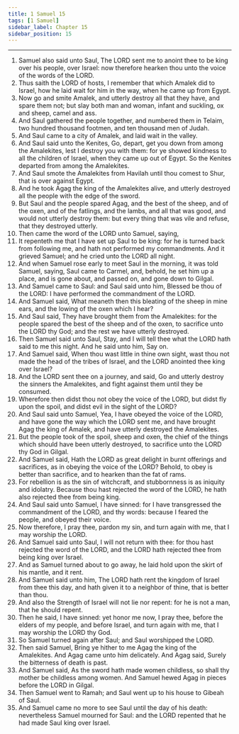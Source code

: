 ```yaml
---
title: 1 Samuel 15
tags: [1 Samuel]
sidebar_label: Chapter 15
sidebar_position: 15
---
```


---
1. Samuel also said unto Saul, The LORD sent me to anoint thee to be king over his people, over Israel: now therefore hearken thou unto the voice of the words of the LORD.
2. Thus saith the LORD of hosts, I remember that which Amalek did to Israel, how he laid wait for him in the way, when he came up from Egypt.
3. Now go and smite Amalek, and utterly destroy all that they have, and spare them not; but slay both man and woman, infant and suckling, ox and sheep, camel and ass.
4. And Saul gathered the people together, and numbered them in Telaim, two hundred thousand footmen, and ten thousand men of Judah.
5. And Saul came to a city of Amalek, and laid wait in the valley.
6. And Saul said unto the Kenites, Go, depart, get you down from among the Amalekites, lest I destroy you with them: for ye showed kindness to all the children of Israel, when they came up out of Egypt. So the Kenites departed from among the Amalekites.
7. And Saul smote the Amalekites from Havilah until thou comest to Shur, that is over against Egypt.
8. And he took Agag the king of the Amalekites alive, and utterly destroyed all the people with the edge of the sword.
9. But Saul and the people spared Agag, and the best of the sheep, and of the oxen, and of the fatlings, and the lambs, and all that was good, and would not utterly destroy them: but every thing that was vile and refuse, that they destroyed utterly.
10. Then came the word of the LORD unto Samuel, saying,
11. It repenteth me that I have set up Saul to be king: for he is turned back from following me, and hath not performed my commandments. And it grieved Samuel; and he cried unto the LORD all night.
12. And when Samuel rose early to meet Saul in the morning, it was told Samuel, saying, Saul came to Carmel, and, behold, he set him up a place, and is gone about, and passed on, and gone down to Gilgal.
13. And Samuel came to Saul: and Saul said unto him, Blessed be thou of the LORD: I have performed the commandment of the LORD.
14. And Samuel said, What meaneth then this bleating of the sheep in mine ears, and the lowing of the oxen which I hear?
15. And Saul said, They have brought them from the Amalekites: for the people spared the best of the sheep and of the oxen, to sacrifice unto the LORD thy God; and the rest we have utterly destroyed.
16. Then Samuel said unto Saul, Stay, and I will tell thee what the LORD hath said to me this night. And he said unto him, Say on.
17. And Samuel said, When thou wast little in thine own sight, wast thou not made the head of the tribes of Israel, and the LORD anointed thee king over Israel?
18. And the LORD sent thee on a journey, and said, Go and utterly destroy the sinners the Amalekites, and fight against them until they be consumed.
19. Wherefore then didst thou not obey the voice of the LORD, but didst fly upon the spoil, and didst evil in the sight of the LORD?
20. And Saul said unto Samuel, Yea, I have obeyed the voice of the LORD, and have gone the way which the LORD sent me, and have brought Agag the king of Amalek, and have utterly destroyed the Amalekites.
21. But the people took of the spoil, sheep and oxen, the chief of the things which should have been utterly destroyed, to sacrifice unto the LORD thy God in Gilgal.
22. And Samuel said, Hath the LORD as great delight in burnt offerings and sacrifices, as in obeying the voice of the LORD? Behold, to obey is better than sacrifice, and to hearken than the fat of rams.
23. For rebellion is as the sin of witchcraft, and stubbornness is as iniquity and idolatry. Because thou hast rejected the word of the LORD, he hath also rejected thee from being king.
24. And Saul said unto Samuel, I have sinned: for I have transgressed the commandment of the LORD, and thy words: because I feared the people, and obeyed their voice.
25. Now therefore, I pray thee, pardon my sin, and turn again with me, that I may worship the LORD.
26. And Samuel said unto Saul, I will not return with thee: for thou hast rejected the word of the LORD, and the LORD hath rejected thee from being king over Israel.
27. And as Samuel turned about to go away, he laid hold upon the skirt of his mantle, and it rent.
28. And Samuel said unto him, The LORD hath rent the kingdom of Israel from thee this day, and hath given it to a neighbor of thine, that is better than thou.
29. And also the Strength of Israel will not lie nor repent: for he is not a man, that he should repent.
30. Then he said, I have sinned: yet honor me now, I pray thee, before the elders of my people, and before Israel, and turn again with me, that I may worship the LORD thy God.
31. So Samuel turned again after Saul; and Saul worshipped the LORD.
32. Then said Samuel, Bring ye hither to me Agag the king of the Amalekites. And Agag came unto him delicately. And Agag said, Surely the bitterness of death is past.
33. And Samuel said, As the sword hath made women childless, so shall thy mother be childless among women. And Samuel hewed Agag in pieces before the LORD in Gilgal.
34. Then Samuel went to Ramah; and Saul went up to his house to Gibeah of Saul.
35. And Samuel came no more to see Saul until the day of his death: nevertheless Samuel mourned for Saul: and the LORD repented that he had made Saul king over Israel.